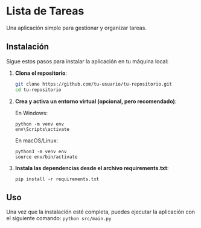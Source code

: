# Lista de Tareas

Una aplicación simple para gestionar y organizar tareas.

## Instalación

Sigue estos pasos para instalar la aplicación en tu máquina local:

1. **Clona el repositorio**:
   ```bash
   git clone https://github.com/tu-usuario/tu-repositorio.git
   cd tu-repositorio

2. **Crea y activa un entorno virtual (opcional, pero recomendado)**:
    
    En Windows:
    ```
   python -m venv env
   env\Scripts\activate
    ```
   En macOS/Linux:
    ```
   python3 -m venv env
   source env/bin/activate
   ```
    
3. **Instala las dependencias desde el archivo requirements.txt**:
    ```
   pip install -r requirements.txt
    ```

## Uso

Una vez que la instalación esté completa, puedes ejecutar la aplicación con el siguiente comando:
    ```
    python src/main.py
    ```